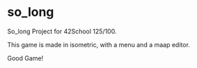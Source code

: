 # so_long
So_long Project for 42School 125/100.

This game is made in isometric, with a menu and a maap editor.

Good Game!
